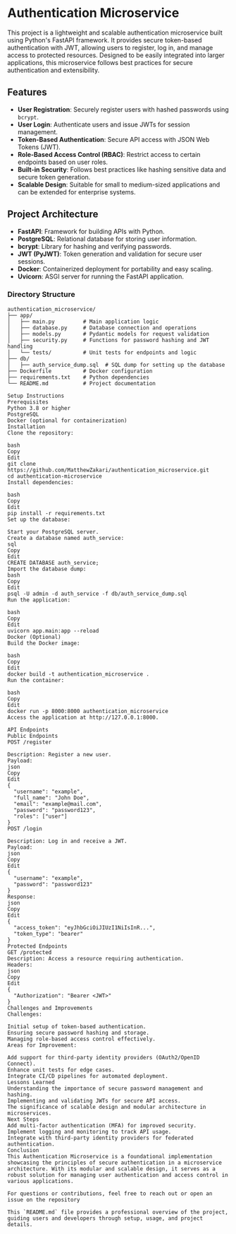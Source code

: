 # Authentication Microservice

This project is a lightweight and scalable authentication microservice built using Python's FastAPI framework. It provides secure token-based authentication with JWT, allowing users to register, log in, and manage access to protected resources. Designed to be easily integrated into larger applications, this microservice follows best practices for secure authentication and extensibility.

## Features

- **User Registration**: Securely register users with hashed passwords using `bcrypt`.
- **User Login**: Authenticate users and issue JWTs for session management.
- **Token-Based Authentication**: Secure API access with JSON Web Tokens (JWT).
- **Role-Based Access Control (RBAC)**: Restrict access to certain endpoints based on user roles.
- **Built-in Security**: Follows best practices like hashing sensitive data and secure token generation.
- **Scalable Design**: Suitable for small to medium-sized applications and can be extended for enterprise systems.

## Project Architecture

- **FastAPI**: Framework for building APIs with Python.
- **PostgreSQL**: Relational database for storing user information.
- **bcrypt**: Library for hashing and verifying passwords.
- **JWT (PyJWT)**: Token generation and validation for secure user sessions.
- **Docker**: Containerized deployment for portability and easy scaling.
- **Uvicorn**: ASGI server for running the FastAPI application.

### Directory Structure

```plaintext
authentication_microservice/
├── app/
│   ├── main.py         # Main application logic
│   ├── database.py     # Database connection and operations
│   ├── models.py       # Pydantic models for request validation
│   ├── security.py     # Functions for password hashing and JWT handling
│   └── tests/          # Unit tests for endpoints and logic
├── db/
│   ├── auth_service_dump.sql  # SQL dump for setting up the database
├── Dockerfile          # Docker configuration
├── requirements.txt    # Python dependencies
└── README.md           # Project documentation

Setup Instructions
Prerequisites
Python 3.8 or higher
PostgreSQL
Docker (optional for containerization)
Installation
Clone the repository:

bash
Copy
Edit
git clone https://github.com/MatthewZakari/authentication_microservice.git
cd authentication-microservice
Install dependencies:

bash
Copy
Edit
pip install -r requirements.txt
Set up the database:

Start your PostgreSQL server.
Create a database named auth_service:
sql
Copy
Edit
CREATE DATABASE auth_service;
Import the database dump:
bash
Copy
Edit
psql -U admin -d auth_service -f db/auth_service_dump.sql
Run the application:

bash
Copy
Edit
uvicorn app.main:app --reload
Docker (Optional)
Build the Docker image:

bash
Copy
Edit
docker build -t authentication_microservice .
Run the container:

bash
Copy
Edit
docker run -p 8000:8000 authentication_microservice
Access the application at http://127.0.0.1:8000.

API Endpoints
Public Endpoints
POST /register

Description: Register a new user.
Payload:
json
Copy
Edit
{
  "username": "example",
  "full_name": "John Doe",
  "email": "example@mail.com",
  "password": "password123",
  "roles": ["user"]
}
POST /login

Description: Log in and receive a JWT.
Payload:
json
Copy
Edit
{
  "username": "example",
  "password": "password123"
}
Response:
json
Copy
Edit
{
  "access_token": "eyJhbGciOiJIUzI1NiIsInR...",
  "token_type": "bearer"
}
Protected Endpoints
GET /protected
Description: Access a resource requiring authentication.
Headers:
json
Copy
Edit
{
  "Authorization": "Bearer <JWT>"
}
Challenges and Improvements
Challenges:

Initial setup of token-based authentication.
Ensuring secure password hashing and storage.
Managing role-based access control effectively.
Areas for Improvement:

Add support for third-party identity providers (OAuth2/OpenID Connect).
Enhance unit tests for edge cases.
Integrate CI/CD pipelines for automated deployment.
Lessons Learned
Understanding the importance of secure password management and hashing.
Implementing and validating JWTs for secure API access.
The significance of scalable design and modular architecture in microservices.
Next Steps
Add multi-factor authentication (MFA) for improved security.
Implement logging and monitoring to track API usage.
Integrate with third-party identity providers for federated authentication.
Conclusion
This Authentication Microservice is a foundational implementation showcasing the principles of secure authentication in a microservice architecture. With its modular and scalable design, it serves as a robust solution for managing user authentication and access control in various applications.

For questions or contributions, feel free to reach out or open an issue on the repository

This `README.md` file provides a professional overview of the project, guiding users and developers through setup, usage, and project details.
